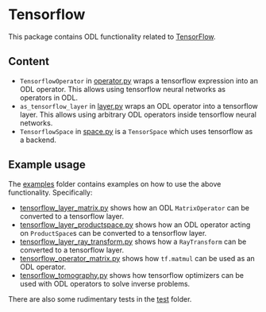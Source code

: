 # Tensorflow

This package contains ODL functionality related to [TensorFlow](https://www.tensorflow.org/).

## Content

* `TensorflowOperator` in [operator.py](operator.py) wraps a tensorflow expression into an ODL operator.
  This allows using tensorflow neural networks as operators in ODL.
* `as_tensorflow_layer` in [layer.py](layer.py) wraps an ODL operator into a tensorflow layer.
  This allows using arbitrary ODL operators inside tensorflow neural networks.
* `TensorflowSpace` in [space.py](space.py) is a `TensorSpace` which uses tensorflow as a backend.

## Example usage

The [examples](examples) folder contains examples on how to use the above functionality.
Specifically:

* [tensorflow_layer_matrix.py](examples/tensorflow_layer_matrix.py) shows how an ODL `MatrixOperator` can be converted to a tensorflow layer.
* [tensorflow_layer_productspace.py](examples/tensorflow_layer_productspace.py) shows how an ODL operator acting on `ProductSpace`s can be converted to a tensorflow layer.
* [tensorflow_layer_ray_transform.py](examples/tensorflow_layer_ray_transform.py) shows how a `RayTransform` can be converted to a tensorflow layer.
* [tensorflow_operator_matrix.py](examples/tensorflow_operator_matrix.py) shows how `tf.matmul` can be used as an ODL operator.
* [tensorflow_tomography.py](examples/tensorflow_tomography.py) shows how tensorflow optimizers can be used with ODL operators to solve inverse problems.

There are also some rudimentary tests in the [test](test) folder.